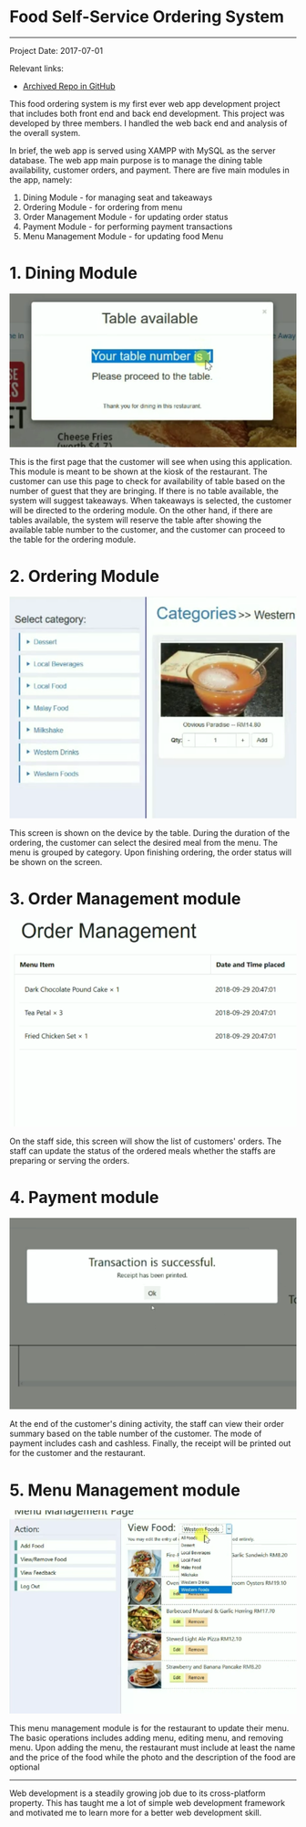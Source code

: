 # Food Self-Service Ordering System
---

Project Date: 2017-07-01

Relevant links:
  - [Archived Repo in GitHub][1]

This food ordering system is my first ever web app development project that includes both front end and back end development. This project was developed by three members. I handled the web back end and analysis of the overall system.

In brief, the web app is served using XAMPP with MySQL as the server database. The web app main purpose is to manage the dining table availability, customer orders, and payment. There are five main modules in the app, namely:

  1. Dining Module - for managing seat and takeaways
  2. Ordering Module - for ordering from menu
  3. Order Management Module - for updating order status
  4. Payment Module - for performing payment transactions
  5. Menu Management Module - for updating food Menu


# 1. Dining Module
![Table Status Available](images/projects/food/table-status.png)

This is the first page that the customer will see when using this application. This module is meant to be shown at the kiosk of the restaurant. The customer can use this page to check for availability of table based on the number of guest that they are bringing. If there is no table available, the system will suggest takeaways. When takeaways is selected, the customer will be directed to the ordering module. On the other hand, if there are tables available, the system will reserve the table after showing the available table number to the customer, and the customer can proceed to the table for the ordering module.

# 2. Ordering Module
![Menu Shown](images/projects/food/ordering-menu.png)

This screen is shown on the device by the table. During the duration of the ordering, the customer can select the desired meal from the menu. The menu is grouped by category. Upon finishing ordering, the order status will be shown on the screen.

# 3. Order Management module
![List of Customer Orders](images/projects/food/order-list.png)

On the staff side, this screen will show the list of customers' orders. The staff can update the status of the ordered meals whether the staffs are preparing or serving the orders.

# 4. Payment module
![Transaction is Complete](images/projects/food/payment.png)

At the end of the customer's dining activity, the staff can view their order summary based on the table number of the customer. The mode of payment includes cash and cashless. Finally, the receipt will be printed out for the customer and the restaurant.

# 5. Menu Management module
![Menu Management](images/projects/food/menu-management.png)

This menu management module is for the restaurant to update their menu. The basic operations includes adding menu, editing menu, and removing menu. Upon adding the menu, the restaurant must include at least the name and the price of the food while the photo and the description of the food are optional

---

Web development is a steadily growing job due to its cross-platform property. This has taught me a lot of simple web development framework and motivated me to learn more for a better web development skill.

[1]: https://github.com/ye-yu/GMFoodOrderingSystem
